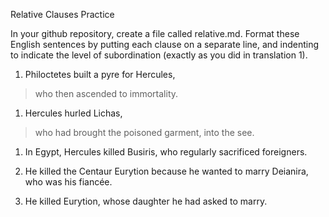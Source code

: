 Relative Clauses Practice 

In your github repository, create a file called relative.md. Format these English sentences by putting each clause on a separate line, and indenting to indicate the level of subordination (exactly as you did in translation 1).

1. Philoctetes built a pyre for Hercules,
  > who then ascended to immortality.

1. Hercules hurled Lichas, 
  > who had brought the poisoned garment, into the see.

1. In Egypt, Hercules killed Busiris, who regularly sacrificed foreigners.

1. He killed the Centaur Eurytion because he wanted to marry Deianira, who was his fiancée.

1. He killed Eurytion, whose daughter he had asked to marry.


